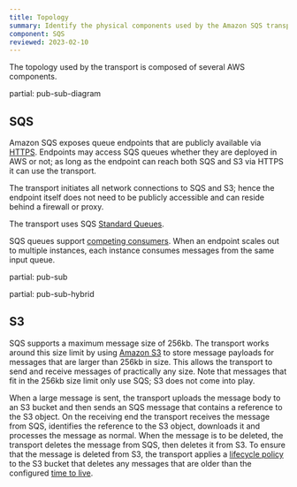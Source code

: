 ```yaml
---
title: Topology
summary: Identify the physical components used by the Amazon SQS transport and how they interact
component: SQS
reviewed: 2023-02-10
---
```


The topology used by the transport is composed of several AWS components.

partial: pub-sub-diagram

## SQS

Amazon SQS exposes queue endpoints that are publicly available via [HTTPS](https://en.wikipedia.org/wiki/HTTPS). Endpoints may access SQS queues whether they are deployed in AWS or not; as long as the endpoint can reach both SQS and S3 via HTTPS it can use the transport.

The transport initiates all network connections to SQS and S3; hence the endpoint itself does not need to be publicly accessible and can reside behind a firewall or proxy.

The transport uses SQS [Standard Queues](https://docs.aws.amazon.com/AWSSimpleQueueService/latest/SQSDeveloperGuide/standard-queues.html).

SQS queues support [competing consumers](https://www.enterpriseintegrationpatterns.com/patterns/messaging/CompetingConsumers.html). When an endpoint scales out to multiple instances, each instance consumes messages from the same input queue.

partial: pub-sub

partial: pub-sub-hybrid

## S3

SQS supports a maximum message size of 256kb. The transport works around this size limit by using [Amazon S3](https://docs.aws.amazon.com/AmazonS3/latest/dev/Welcome.html) to store message payloads for messages that are larger than 256kb in size. This allows the transport to send and receive messages of practically any size. Note that messages that fit in the 256kb size limit only use SQS; S3 does not come into play.

When a large message is sent, the transport uploads the message body to an S3 bucket and then sends an SQS message that contains a reference to the S3 object. On the receiving end the transport receives the message from SQS, identifies the reference to the S3 object, downloads it and processes the message as normal. When the message is to be deleted, the transport deletes the message from SQS, then deletes it from S3. To ensure that the message is deleted from S3, the transport applies a [lifecycle policy](https://docs.aws.amazon.com/AmazonS3/latest/dev/object-lifecycle-mgmt.html) to the S3 bucket that deletes any messages that are older than the configured [time to live](/transports/sqs/configuration-options.md#retention-period).